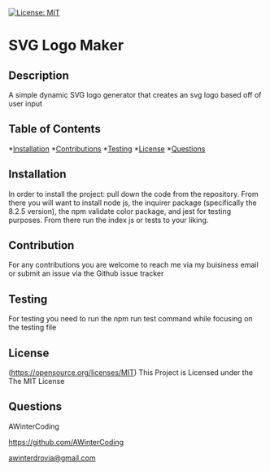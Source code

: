 [![License: MIT](https://img.shields.io/badge/License-MIT-yellow.svg)](https://opensource.org/licenses/MIT)
  
# SVG Logo Maker

## Description

A simple dynamic SVG logo generator that creates an svg logo based off of user input

## Table of Contents

*[Installation](#installation)
*[Contributions](#contributions)
*[Testing](#testing)
*[License](#license)
*[Questions](#questions)

## Installation

In order to install the project: pull down the code from the repository. From there you will want to install node js, the inquirer package (specifically the 8.2.5 version), the npm validate color package, and jest for testing purposes. From there run the index js or tests to your liking.

## Contribution

For any contributions you are welcome to reach me via my buisiness email or submit an issue via the Github issue tracker

## Testing

For testing you need to run the npm run test command while focusing on the testing file

## License

(https://opensource.org/licenses/MIT)
This Project is Licensed under the The MIT License

## Questions

AWinterCoding

https://github.com/AWinterCoding

awinterdrovia@gmail.com
